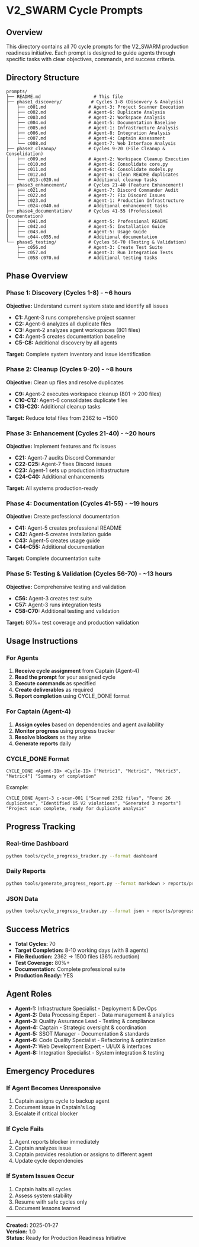 # V2_SWARM Cycle Prompts

## Overview

This directory contains all 70 cycle prompts for the V2_SWARM production readiness initiative. Each prompt is designed to guide agents through specific tasks with clear objectives, commands, and success criteria.

## Directory Structure

```
prompts/
├── README.md                    # This file
├── phase1_discovery/           # Cycles 1-8 (Discovery & Analysis)
│   ├── c001.md                # Agent-3: Project Scanner Execution
│   ├── c002.md                # Agent-6: Duplicate Analysis
│   ├── c003.md                # Agent-2: Workspace Analysis
│   ├── c004.md                # Agent-5: Documentation Baseline
│   ├── c005.md                # Agent-1: Infrastructure Analysis
│   ├── c006.md                # Agent-8: Integration Analysis
│   ├── c007.md                # Agent-4: Captain Assessment
│   └── c008.md                # Agent-7: Web Interface Analysis
├── phase2_cleanup/            # Cycles 9-20 (File Cleanup & Consolidation)
│   ├── c009.md                # Agent-2: Workspace Cleanup Execution
│   ├── c010.md                # Agent-6: Consolidate core.py
│   ├── c011.md                # Agent-6: Consolidate models.py
│   ├── c012.md                # Agent-6: Clean README duplicates
│   └── c013-c020.md           # Additional cleanup tasks
├── phase3_enhancement/        # Cycles 21-40 (Feature Enhancement)
│   ├── c021.md                # Agent-7: Discord Commander Audit
│   ├── c022.md                # Agent-7: Fix Discord Issues
│   ├── c023.md                # Agent-1: Production Infrastructure
│   └── c024-c040.md           # Additional enhancement tasks
├── phase4_documentation/      # Cycles 41-55 (Professional Documentation)
│   ├── c041.md                # Agent-5: Professional README
│   ├── c042.md                # Agent-5: Installation Guide
│   ├── c043.md                # Agent-5: Usage Guide
│   └── c044-c055.md           # Additional documentation
└── phase5_testing/            # Cycles 56-70 (Testing & Validation)
    ├── c056.md                # Agent-3: Create Test Suite
    ├── c057.md                # Agent-3: Run Integration Tests
    └── c058-c070.md           # Additional testing tasks
```

## Phase Overview

### Phase 1: Discovery (Cycles 1-8) - ~6 hours
**Objective:** Understand current system state and identify all issues

- **C1:** Agent-3 runs comprehensive project scanner
- **C2:** Agent-6 analyzes all duplicate files
- **C3:** Agent-2 analyzes agent workspaces (801 files)
- **C4:** Agent-5 creates documentation baseline
- **C5-C8:** Additional discovery by all agents

**Target:** Complete system inventory and issue identification

### Phase 2: Cleanup (Cycles 9-20) - ~8 hours
**Objective:** Clean up files and resolve duplicates

- **C9:** Agent-2 executes workspace cleanup (801 → 200 files)
- **C10-C12:** Agent-6 consolidates duplicate files
- **C13-C20:** Additional cleanup tasks

**Target:** Reduce total files from 2362 to ~1500

### Phase 3: Enhancement (Cycles 21-40) - ~20 hours
**Objective:** Implement features and fix issues

- **C21:** Agent-7 audits Discord Commander
- **C22-C25:** Agent-7 fixes Discord issues
- **C23:** Agent-1 sets up production infrastructure
- **C24-C40:** Additional enhancements

**Target:** All systems production-ready

### Phase 4: Documentation (Cycles 41-55) - ~19 hours
**Objective:** Create professional documentation

- **C41:** Agent-5 creates professional README
- **C42:** Agent-5 creates installation guide
- **C43:** Agent-5 creates usage guide
- **C44-C55:** Additional documentation

**Target:** Complete documentation suite

### Phase 5: Testing & Validation (Cycles 56-70) - ~13 hours
**Objective:** Comprehensive testing and validation

- **C56:** Agent-3 creates test suite
- **C57:** Agent-3 runs integration tests
- **C58-C70:** Additional testing and validation

**Target:** 80%+ test coverage and production validation

## Usage Instructions

### For Agents
1. **Receive cycle assignment** from Captain (Agent-4)
2. **Read the prompt** for your assigned cycle
3. **Execute commands** as specified
4. **Create deliverables** as required
5. **Report completion** using CYCLE_DONE format

### For Captain (Agent-4)
1. **Assign cycles** based on dependencies and agent availability
2. **Monitor progress** using progress tracker
3. **Resolve blockers** as they arise
4. **Generate reports** daily

### CYCLE_DONE Format
```
CYCLE_DONE <Agent-ID> <Cycle-ID> ["Metric1", "Metric2", "Metric3", "Metric4"] "Summary of completion"
```

Example:
```
CYCLE_DONE Agent-3 c-scan-001 ["Scanned 2362 files", "Found 26 duplicates", "Identified 15 V2 violations", "Generated 3 reports"] "Project scan complete, ready for duplicate analysis"
```

## Progress Tracking

### Real-time Dashboard
```bash
python tools/cycle_progress_tracker.py --format dashboard
```

### Daily Reports
```bash
python tools/generate_progress_report.py --format markdown > reports/progress_$(date +%Y%m%d).md
```

### JSON Data
```bash
python tools/cycle_progress_tracker.py --format json > reports/progress_data.json
```

## Success Metrics

- **Total Cycles:** 70
- **Target Completion:** 8-10 working days (with 8 agents)
- **File Reduction:** 2362 → 1500 files (36% reduction)
- **Test Coverage:** 80%+
- **Documentation:** Complete professional suite
- **Production Ready:** YES

## Agent Roles

- **Agent-1:** Infrastructure Specialist - Deployment & DevOps
- **Agent-2:** Data Processing Expert - Data management & analytics
- **Agent-3:** Quality Assurance Lead - Testing & compliance
- **Agent-4:** Captain - Strategic oversight & coordination
- **Agent-5:** SSOT Manager - Documentation & standards
- **Agent-6:** Code Quality Specialist - Refactoring & optimization
- **Agent-7:** Web Development Expert - UI/UX & interfaces
- **Agent-8:** Integration Specialist - System integration & testing

## Emergency Procedures

### If Agent Becomes Unresponsive
1. Captain assigns cycle to backup agent
2. Document issue in Captain's Log
3. Escalate if critical blocker

### If Cycle Fails
1. Agent reports blocker immediately
2. Captain analyzes issue
3. Captain provides resolution or assigns to different agent
4. Update cycle dependencies

### If System Issues Occur
1. Captain halts all cycles
2. Assess system stability
3. Resume with safe cycles only
4. Document lessons learned

---

**Created:** 2025-01-27  
**Version:** 1.0  
**Status:** Ready for Production Readiness Initiative

